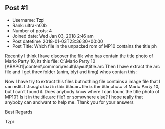 ## Post #1
- Username: Tzpi
- Rank: ultra-n00b
- Number of posts: 4
- Joined date: Wed Jan 03, 2018 2:46 am
- Post datetime: 2018-01-03T23:36:30+00:00
- Post Title: Which file in the unpacked rom of MP10 contains the title ph

Recently I think I have discover the file who has contain the title photo of Mario Party 10, its this file: C:\Mario Party 10 [ABAP01]\content\common\result\layout\title.arc
Then I have extract the arc file and I get three folder (anim, blyt and timg) whos contain this:


[](http://abload.de/image.php?img=1xtsfr.png)

[](http://abload.de/image.php?img=2hes9j.png)

[](http://abload.de/image.php?img=3resvg.png)


Now I have try to extract this files but nothing file contains a image file that I can edit. I thought that in this title.arc file is the title photo of Mario Party 10, but I can´t found it.
Does anybody know where I can found the title photo of MP10?
Is it in the title.arc file? or somewhere else?
I hope really that anyboby can and want to help me.
Thank you for your answers

Best Regards

Tzpi
